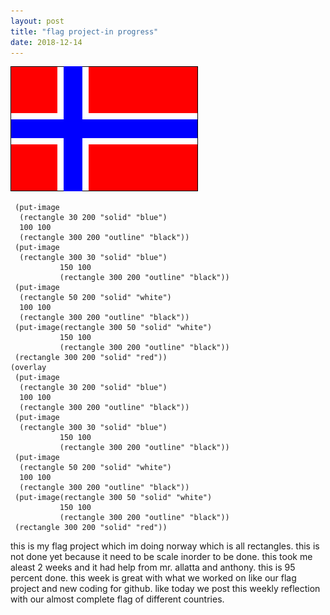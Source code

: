 ```yaml
---
layout: post
title: "flag project-in progress"
date: 2018-12-14
---
```


![images](/images/flagv2.png)

```(overlay
 (put-image
  (rectangle 30 200 "solid" "blue")
  100 100 
  (rectangle 300 200 "outline" "black"))
 (put-image
  (rectangle 300 30 "solid" "blue") 
           150 100 
           (rectangle 300 200 "outline" "black")) 
 (put-image
  (rectangle 50 200 "solid" "white") 
  100 100 
  (rectangle 300 200 "outline" "black")) 
 (put-image(rectangle 300 50 "solid" "white") 
           150 100 
           (rectangle 300 200 "outline" "black")) 
 (rectangle 300 200 "solid" "red"))
(overlay
 (put-image
  (rectangle 30 200 "solid" "blue")
  100 100 
  (rectangle 300 200 "outline" "black"))
 (put-image
  (rectangle 300 30 "solid" "blue") 
           150 100 
           (rectangle 300 200 "outline" "black")) 
 (put-image
  (rectangle 50 200 "solid" "white") 
  100 100 
  (rectangle 300 200 "outline" "black")) 
 (put-image(rectangle 300 50 "solid" "white") 
           150 100 
           (rectangle 300 200 "outline" "black")) 
 (rectangle 300 200 "solid" "red"))

```
this is my flag project which im doing norway which is all rectangles. this is not done yet because it need to be scale inorder to be done. this took me aleast 2 weeks and it had help from mr. allatta and anthony. this is 95 percent done. this week is great with what we worked on like our flag project and new coding for github. like today we post this weekly reflection with our almost complete flag of different countries.

